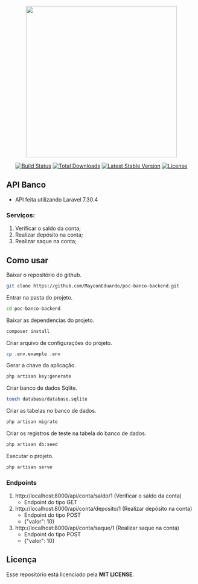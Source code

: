 <p align="center"><a href="https://laravel.com" target="_blank"><img src="https://raw.githubusercontent.com/laravel/art/master/logo-lockup/5%20SVG/2%20CMYK/1%20Full%20Color/laravel-logolockup-cmyk-red.svg" width="400"></a></p>

<p align="center">
<a href="https://travis-ci.org/laravel/framework"><img src="https://travis-ci.org/laravel/framework.svg" alt="Build Status"></a>
<a href="https://packagist.org/packages/laravel/framework"><img src="https://poser.pugx.org/laravel/framework/d/total.svg" alt="Total Downloads"></a>
<a href="https://packagist.org/packages/laravel/framework"><img src="https://poser.pugx.org/laravel/framework/v/stable.svg" alt="Latest Stable Version"></a>
<a href="https://packagist.org/packages/laravel/framework"><img src="https://poser.pugx.org/laravel/framework/license.svg" alt="License"></a>
</p>

## API Banco
- API feita utilizando Laravel 7.30.4

### Serviços:

1. Verificar o saldo da conta;
2. Realizar depósito na conta;
3. Realizar saque na conta;

## Como usar

Baixar o repositório do github.

```bash
git clone https://github.com/MayconEduardo/poc-banco-backend.git
```

Entrar na pasta do projeto.
```bash
cd poc-banco-backend
```

Baixar as dependencias do projeto.
```bash
composer install
```

Criar arquivo de configurações do projeto.
```bash
cp .env.example .env
```

Gerar a chave da aplicação.
```bash
php artisan key:generate
```

Criar banco de dados Sqlite.
```bash
touch database/database.sqlite
```

Criar as tabelas no banco de dados.
```bash
php artisan migrate
```

Criar os registros de teste na tabela do banco de dados.
```bash
php artisan db:seed
```

Executar o projeto.
```bash
php artisan serve
```

### Endpoints

1. http://localhost:8000/api/conta/saldo/1 (Verificar o saldo da conta)
    - Endpoint do tipo GET
2. http://localhost:8000/api/conta/deposito/1 (Realizar depósito na conta)
    - Endpoint do tipo POST
    - {"valor": 10}
3. http://localhost:8000/api/conta/saque/1 (Realizar saque na conta)
    - Endpoint do tipo POST
    - {"valor": 10}

## Licença

Esse repositório está licenciado pela **MIT LICENSE**.